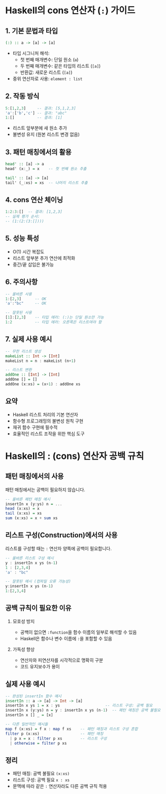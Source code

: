 # Haskell의 cons 연산자 (`:`) 가이드

## 1. 기본 문법과 타입
```haskell
(:) :: a -> [a] -> [a]
```
* 타입 시그니처 해석:
  * 첫 번째 매개변수: 단일 원소 (`a`)
  * 두 번째 매개변수: 같은 타입의 리스트 (`[a]`)
  * 반환값: 새로운 리스트 (`[a]`)
* 중위 연산자로 사용: `element : list`

## 2. 작동 방식
```haskell
5:[1,2,3]     -- 결과: [5,1,2,3]
'a':['b','c'] -- 결과: "abc"
1:[]          -- 결과: [1]
```
* 리스트 앞부분에 새 원소 추가
* 불변성 유지 (원본 리스트 변경 없음)

## 3. 패턴 매칭에서의 활용
```haskell
head' :: [a] -> a
head' (x:_) = x    -- 첫 번째 원소 추출

tail' :: [a] -> [a]
tail' (_:xs) = xs  -- 나머지 리스트 추출
```

## 4. cons 연산 체이닝
```haskell
1:2:3:[]  -- 결과: [1,2,3]
-- 실제 평가 순서:
-- (1:(2:(3:[])))
```

## 5. 성능 특성
* O(1) 시간 복잡도
* 리스트 앞부분 추가 연산에 최적화
* 중간/끝 삽입은 불가능

## 6. 주의사항
```haskell
-- 올바른 사용
1:[2,3]      -- OK
'a':"bc"     -- OK

-- 잘못된 사용
[1]:[2,3]    -- 타입 에러: (:)는 단일 원소만 가능
1:2          -- 타입 에러: 오른쪽은 리스트여야 함
```

## 7. 실제 사용 예시
```haskell
-- 무한 리스트 생성
makeList :: Int -> [Int]
makeList n = n : makeList (n+1)

-- 리스트 변환
addOne :: [Int] -> [Int]
addOne [] = []
addOne (x:xs) = (x+1) : addOne xs
```

## 요약
* Haskell 리스트 처리의 기본 연산자
* 함수형 프로그래밍의 불변성 원칙 구현
* 재귀 함수 구현에 필수적
* 효율적인 리스트 조작을 위한 핵심 도구


# Haskell의 : (cons) 연산자 공백 규칙

## 패턴 매칭에서의 사용

패턴 매칭에서는 공백이 필요하지 않습니다.

```haskell
-- 올바른 패턴 매칭 예시
insertIn x (y:ys) n = ...
head (x:xs) = x
tail (x:xs) = xs
sum (x:xs) = x + sum xs
```

## 리스트 구성(Construction)에서의 사용

리스트를 구성할 때는 `:` 연산자 양쪽에 공백이 필요합니다.

```haskell
-- 올바른 리스트 구성 예시
y : insertIn x ys (n-1)
1 : [2,3,4]
'a' : "bc"

-- 잘못된 예시 (컴파일 오류 가능성)
y:insertIn x ys (n-1)
1:[2,3,4]
```

## 공백 규칙이 필요한 이유

1. 모호성 방지
   - 공백이 없으면 `:function`을 함수 이름의 일부로 해석할 수 있음
   - Haskell은 함수나 변수 이름에 `:`을 포함할 수 있음

2. 가독성 향상
   - 연산자와 피연산자를 시각적으로 명확히 구분
   - 코드 유지보수가 용이

## 실제 사용 예시

```haskell
-- 완성된 insertIn 함수 예시
insertIn :: a -> [a] -> Int -> [a]
insertIn x ys 1 = x : ys                    -- 리스트 구성: 공백 필요
insertIn x (y:ys) n = y : insertIn x ys (n-1)  -- 패턴 매칭은 공백 불필요
insertIn x [] _ = [x]

-- 다른 일반적인 예시들
map f (x:xs) = f x : map f xs    -- 패턴 매칭과 리스트 구성 혼합
filter p (x:xs)                  -- 패턴 매칭
  | p x = x : filter p xs        -- 리스트 구성
  | otherwise = filter p xs
```

## 정리

- 패턴 매칭: 공백 불필요 `(x:xs)`
- 리스트 구성: 공백 필요 `x : xs`
- 문맥에 따라 같은 `:` 연산자라도 다른 공백 규칙 적용